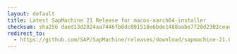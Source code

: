```yaml
---
layout: default
title: Latest SapMachine 21 Release for macos-aarch64-installer
checksum: sha256 daed13d2024aa7446fb8dc891518e6bde1488aabe7728d2302ceae76b5235ef3
redirect_to:
  - https://github.com/SAP/SapMachine/releases/download/sapmachine-21.0.8/sapmachine-jre-21.0.8_macos-aarch64_bin.dmg
---
```

